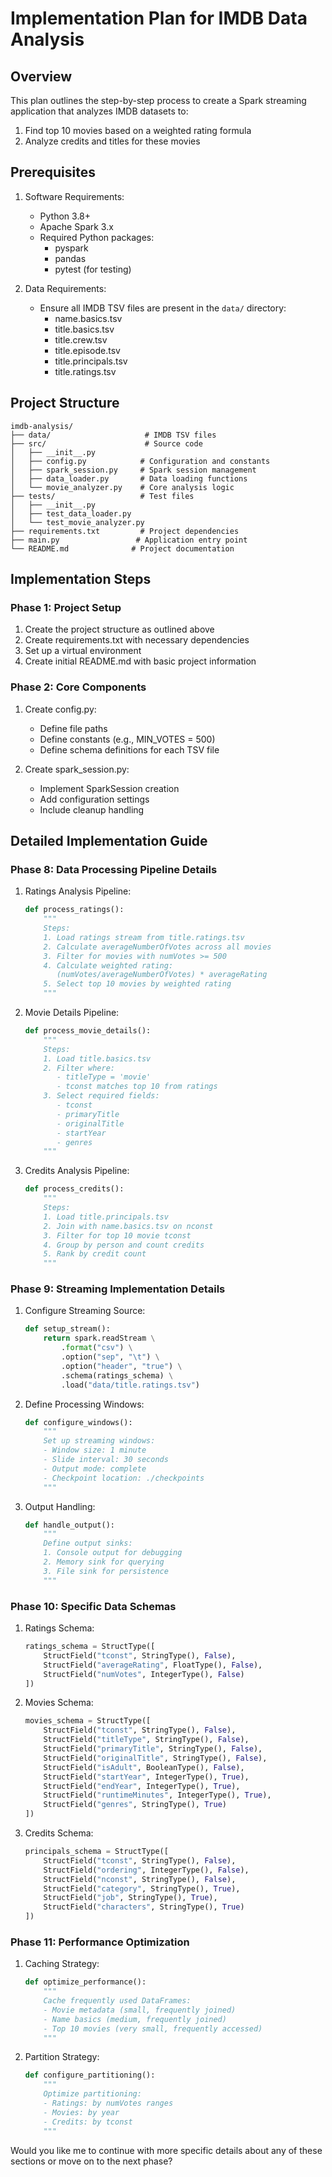 # Implementation Plan for IMDB Data Analysis

## Overview
This plan outlines the step-by-step process to create a Spark streaming application that analyzes IMDB datasets to:
1. Find top 10 movies based on a weighted rating formula
2. Analyze credits and titles for these movies

## Prerequisites
1. Software Requirements:
   - Python 3.8+
   - Apache Spark 3.x
   - Required Python packages:
     - pyspark
     - pandas
     - pytest (for testing)

2. Data Requirements:
   - Ensure all IMDB TSV files are present in the `data/` directory:
     - name.basics.tsv
     - title.basics.tsv
     - title.crew.tsv
     - title.episode.tsv
     - title.principals.tsv
     - title.ratings.tsv

## Project Structure
```
imdb-analysis/
├── data/                     # IMDB TSV files
├── src/                      # Source code
│   ├── __init__.py
│   ├── config.py            # Configuration and constants
│   ├── spark_session.py     # Spark session management
│   ├── data_loader.py       # Data loading functions
│   └── movie_analyzer.py    # Core analysis logic
├── tests/                   # Test files
│   ├── __init__.py
│   ├── test_data_loader.py
│   └── test_movie_analyzer.py
├── requirements.txt         # Project dependencies
├── main.py                 # Application entry point
└── README.md              # Project documentation
```

## Implementation Steps

### Phase 1: Project Setup
1. Create the project structure as outlined above
2. Create requirements.txt with necessary dependencies
3. Set up a virtual environment
4. Create initial README.md with basic project information

### Phase 2: Core Components
1. Create config.py:
   - Define file paths
   - Define constants (e.g., MIN_VOTES = 500)
   - Define schema definitions for each TSV file

2. Create spark_session.py:
   - Implement SparkSession creation
   - Add configuration settings
   - Include cleanup handling 

## Detailed Implementation Guide

### Phase 8: Data Processing Pipeline Details

1. Ratings Analysis Pipeline:
   ```python
   def process_ratings():
       """
       Steps:
       1. Load ratings stream from title.ratings.tsv
       2. Calculate averageNumberOfVotes across all movies
       3. Filter for movies with numVotes >= 500
       4. Calculate weighted rating:
          (numVotes/averageNumberOfVotes) * averageRating
       5. Select top 10 movies by weighted rating
       """
   ```

2. Movie Details Pipeline:
   ```python
   def process_movie_details():
       """
       Steps:
       1. Load title.basics.tsv
       2. Filter where:
          - titleType = 'movie'
          - tconst matches top 10 from ratings
       3. Select required fields:
          - tconst
          - primaryTitle
          - originalTitle
          - startYear
          - genres
       """
   ```

3. Credits Analysis Pipeline:
   ```python
   def process_credits():
       """
       Steps:
       1. Load title.principals.tsv
       2. Join with name.basics.tsv on nconst
       3. Filter for top 10 movie tconst
       4. Group by person and count credits
       5. Rank by credit count
       """
   ```

### Phase 9: Streaming Implementation Details

1. Configure Streaming Source:
   ```python
   def setup_stream():
       return spark.readStream \
           .format("csv") \
           .option("sep", "\t") \
           .option("header", "true") \
           .schema(ratings_schema) \
           .load("data/title.ratings.tsv")
   ```

2. Define Processing Windows:
   ```python
   def configure_windows():
       """
       Set up streaming windows:
       - Window size: 1 minute
       - Slide interval: 30 seconds
       - Output mode: complete
       - Checkpoint location: ./checkpoints
       """
   ```

3. Output Handling:
   ```python
   def handle_output():
       """
       Define output sinks:
       1. Console output for debugging
       2. Memory sink for querying
       3. File sink for persistence
       """
   ```

### Phase 10: Specific Data Schemas

1. Ratings Schema:
   ```python
   ratings_schema = StructType([
       StructField("tconst", StringType(), False),
       StructField("averageRating", FloatType(), False),
       StructField("numVotes", IntegerType(), False)
   ])
   ```

2. Movies Schema:
   ```python
   movies_schema = StructType([
       StructField("tconst", StringType(), False),
       StructField("titleType", StringType(), False),
       StructField("primaryTitle", StringType(), False),
       StructField("originalTitle", StringType(), False),
       StructField("isAdult", BooleanType(), False),
       StructField("startYear", IntegerType(), True),
       StructField("endYear", IntegerType(), True),
       StructField("runtimeMinutes", IntegerType(), True),
       StructField("genres", StringType(), True)
   ])
   ```

3. Credits Schema:
   ```python
   principals_schema = StructType([
       StructField("tconst", StringType(), False),
       StructField("ordering", IntegerType(), False),
       StructField("nconst", StringType(), False),
       StructField("category", StringType(), True),
       StructField("job", StringType(), True),
       StructField("characters", StringType(), True)
   ])
   ```

### Phase 11: Performance Optimization

1. Caching Strategy:
   ```python
   def optimize_performance():
       """
       Cache frequently used DataFrames:
       - Movie metadata (small, frequently joined)
       - Name basics (medium, frequently joined)
       - Top 10 movies (very small, frequently accessed)
       """
   ```

2. Partition Strategy:
   ```python
   def configure_partitioning():
       """
       Optimize partitioning:
       - Ratings: by numVotes ranges
       - Movies: by year
       - Credits: by tconst
       """
   ```

Would you like me to continue with more specific details about any of these sections or move on to the next phase? 